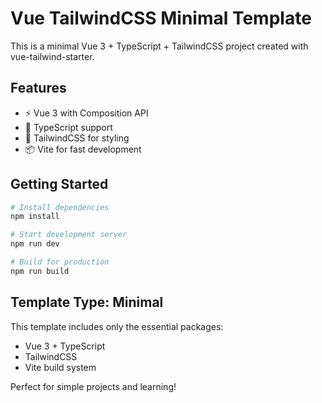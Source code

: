 # Vue TailwindCSS Minimal Template

This is a minimal Vue 3 + TypeScript + TailwindCSS project created with vue-tailwind-starter.

## Features

- ⚡ Vue 3 with Composition API
- 🔧 TypeScript support
- 🎨 TailwindCSS for styling
- 📦 Vite for fast development

## Getting Started

```bash
# Install dependencies
npm install

# Start development server
npm run dev

# Build for production
npm run build
```

## Template Type: Minimal

This template includes only the essential packages:

- Vue 3 + TypeScript
- TailwindCSS
- Vite build system

Perfect for simple projects and learning!
